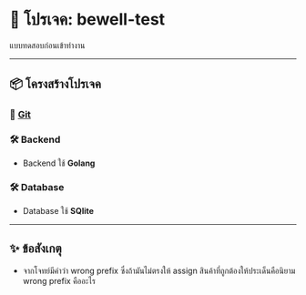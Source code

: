 # 📁 โปรเจค: bewell-test
แบบทดสอบก่อนเข้าทำงาน

---

## 📦 โครงสร้างโปรเจค
### 🔗 [Git](https://github.com/Nattanan2563/bewell-test.git)
### 🛠️ Backend
- Backend ใช้ **Golang**
### 🛠️ Database
- Database ใช้ **SQlite**

---

## ✨ ข้อสังเกตุ
- จากโจทย์มีคำว่า wrong prefix ซึ่งถ้ามันไม่ตรงให้ assign สินค้าที่ถูกต้องให้ประเด็นคือนิยาม wrong prefix คืออะไร